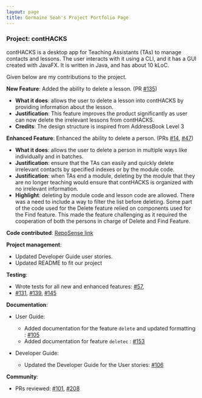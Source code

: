 ```yaml
---
layout: page
title: Germaine Seah's Project Portfolio Page
---
```


### Project: contHACKS

contHACKS is a desktop app for Teaching Assistants (TAs) to manage contacts and lessons. The user interacts with it using a CLI, and it has a GUI created with JavaFX. It is written in Java, and has about 10 kLoC.

Given below are my contributions to the project.

**New Feature**: Added the ability to delete a lesson. (PR [#135](https://github.com/AY2122S1-CS2103T-T09-2/tp/pull/135))
* **What it does**: allows the user to delete a lesson into contHACKS by providing information about the lesson.
* **Justification**: This feature improves the product significantly as user can now delete the irrelevant lessons from contHACKS.
* **Credits**: The design structure is inspired from AddressBook Level 3

**Enhanced Feature**: Enhanced the ability to delete a person. (PRs [#14](https://github.com/AY2122S1-CS2103T-T09-2/tp/pull/14), [#47](https://github.com/AY2122S1-CS2103T-T09-2/tp/pull/47))
* **What it does**: allows the user to delete a person in multiple ways like individually and in batches.
* **Justification**: ensure that the TAs can easily and quickly delete irrelevant contacts by specified indexes or by the module code.
* **Justification**: when TAs end a module, deleting by the module that they are no longer teaching would ensure that contHACKS is organized with no irrelevant information.
* **Highlight**: deleting by module code and lesson code are allowed. There was a need to include a way to filter the list before deleting. Some part of the code used for the Delete feature relied on components used for the Find feature. This made the feature challenging as it required the cooperation of both the persons in charge of Delete and Find Feature.

**Code contributed**: [RepoSense link](https://nus-cs2103-ay2122s1.github.io/tp-dashboard/?search=driip-ddrop&sort=groupTitle&sortWithin=title&timeframe=commit&mergegroup=&groupSelect=groupByRepos&breakdown=true&checkedFileTypes=docs~functional-code~test-code~other&since=2021-09-17)

**Project management**:
* Updated Developer Guide user stories.
* Updated README to fit our project

**Testing**:
* Wrote tests for all new and enhanced features:
  [#57](https://github.com/AY2122S1-CS2103T-T09-2/tp/pull/57),
* [#131](https://github.com/AY2122S1-CS2103T-T09-2/tp/pull/131),
  [#139](https://github.com/AY2122S1-CS2103T-T09-2/tp/pull/139),
  [#145](https://github.com/AY2122S1-CS2103T-T09-2/tp/pull/145)

**Documentation**:
* User Guide:
    * Added documentation for the feature `delete` and updated formatting : [#105](https://github.com/AY2122S1-CS2103T-T09-2/tp/pull/105)
    * Added documentation for feature `deletec` : [#153](https://github.com/AY2122S1-CS2103T-T09-2/tp/pull/153)

* Developer Guide:
    * Updated the Developer Guide for the User stories: [#106](https://github.com/AY2122S1-CS2103T-T09-2/tp/pull/106)

**Community**:
* PRs reviewed:
  [#101](https://github.com/AY2122S1-CS2103T-T09-2/tp/pull/101),
[#208](https://github.com/AY2122S1-CS2103T-T09-2/tp/pull/208)
